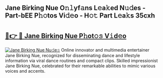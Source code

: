 ## Jane Birking Nue O𝚗𝚕yf𝚊ns L𝚎a𝚔ed N𝚞𝚍es - Part-bEE P𝚑𝚘tos Vi𝚍𝚎o - H𝚘𝚝 Part L𝚎a𝚔s 35cxh

# <h2><a href="http://kf6ali.oniu.top/?m=Jane+Birking+Nue">🔗👉 🔴 Jane Birking Nue P𝚑ot𝚘𝚜 V𝚒d𝚎o</a></h2>

[![Jane Birking Nue Nu𝚍e𝚜](https://i.imgur.com/0qMVB7G.gif)](http://kf6ali.oniu.top/?m=Jane+Birking+Nue)
Online innovator and multimedia entertainer Jane Birking Nue, recognized for disseminating dance and lifestyle information via viral dance routines and compact clips. Skilled impressionist Jane Birking Nue, celebrated for their remarkable abilities to mimic various voices and accents.  

